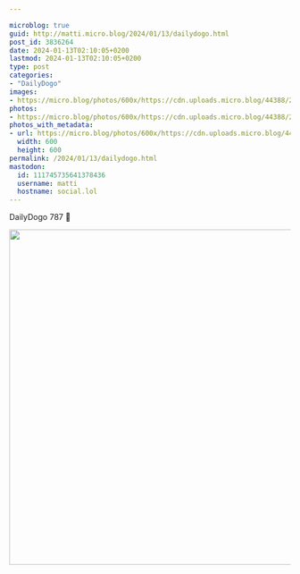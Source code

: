 ```yaml
---

microblog: true
guid: http://matti.micro.blog/2024/01/13/dailydogo.html
post_id: 3836264
date: 2024-01-13T02:10:05+0200
lastmod: 2024-01-13T02:10:05+0200
type: post
categories:
- "DailyDogo"
images:
- https://micro.blog/photos/600x/https://cdn.uploads.micro.blog/44388/2024/ac2210d1d5e547ecab4d9a84645b72dd.jpg
photos:
- https://micro.blog/photos/600x/https://cdn.uploads.micro.blog/44388/2024/ac2210d1d5e547ecab4d9a84645b72dd.jpg
photos_with_metadata:
- url: https://micro.blog/photos/600x/https://cdn.uploads.micro.blog/44388/2024/ac2210d1d5e547ecab4d9a84645b72dd.jpg
  width: 600
  height: 600
permalink: /2024/01/13/dailydogo.html
mastodon:
  id: 111745735641378436
  username: matti
  hostname: social.lol
---
```

DailyDogo 787 🐶

<img src="/media/uploads/2024/ac2210d1d5e547ecab4d9a84645b72dd.jpg" width="600" height="600" alt="" />
